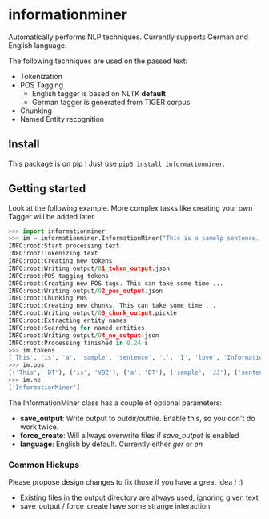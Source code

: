 # informationminer

Automatically performs NLP techniques.
Currently supports German and English language.

The following techniques are used on the passed text:
  - Tokenization
  - POS Tagging
    - English tagger is based on NLTK **default**
    - German tagger is generated from TIGER corpus
  - Chunking
  - Named Entity recognition


## Install
This package is on pip ! Just use `pip3 install informationminer`.

## Getting started
Look at the following example. More complex tasks like creating your own Tagger will be added later.

```python
>>> import informationminer
>>> im = informationminer.InformationMiner("This is a samelp sentence. I love InformationMiner !")
INFO:root:Start processing text
INFO:root:Tokenizing text
INFO:root:Creating new tokens
INFO:root:Writing output/01_token_output.json
INFO:root:POS tagging tokens
INFO:root:Creating new POS tags. This can take some time ...
INFO:root:Writing output/02_pos_output.json
INFO:root:Chunking POS
INFO:root:Creating new chunks. This can take some time ...
INFO:root:Writing output/03_chunk_output.pickle
INFO:root:Extracting entity names
INFO:root:Searching for named entities
INFO:root:Writing output/04_ne_output.json
INFO:root:Processing finished in 0.24 s
>>> im.tokens
['This', 'is', 'a', 'sample', 'sentence', '.', 'I', 'love', 'InformationMiner', '!']
>>> im.pos
[('This', 'DT'), ('is', 'VBZ'), ('a', 'DT'), ('sample', 'JJ'), ('sentence', 'NN'), ('.', '.'), ('I', 'PRP'), ('love', 'VBP'), ('InformationMiner', 'NN'), ('!', '.')]
>>> im.ne
['InformationMiner']
```

The InformationMiner class has a couple of optional parameters:

  - **save_output**: Write output to outdir/outfile. Enable this, so you don't do work twice.
  - **force_create**: Will allways overwrite files if *save_output* is enabled
  - **language**: English by default. Currently either *ger* or *en*

### Common Hickups
Please propose design changes to fix those if you have a great idea !  :)

  - Existing files in the output directory are always used, ignoring given text
  - save_output / force_create have some strange interaction
